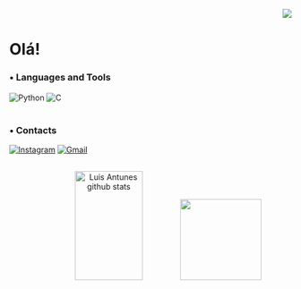 <p align="right">
  <a href="https://visitorbadge.io/status?path=https%3A%2F%2Fgithub.com%2Fantunesluis"><img src="https://api.visitorbadge.io/api/visitors?path=https%3A%2F%2Fgithub.com%2Fantunesluis&label=Profile%20Views&labelColor=%23B8860B&countColor=%23A0522D&style=flat" /></a>
</p>

# Olá!



### • Languages and Tools

<div style="display: inline_block">
  <img align="center" alt="Python" src="https://img.shields.io/badge/Python-3776AB?style=for-the-badge&logo=python&logoColor=white" />
  <img align="center" alt="C" src="https://img.shields.io/badge/C-00599C?style=for-the-badge&logo=c&logoColor=white" />
</div><br/>



### • Contacts 

[![Instagram](https://img.shields.io/badge/Instagram-E4405F?style=for-the-badge&logo=instagram&logoColor=white)](https://www.instagram.com/luisantunesss/) [![Gmail](https://img.shields.io/badge/Gmail-D14836?style=for-the-badge&logo=gmail&logoColor=white)](mailto:lfantunes@inf.ufsm.br) 

##

<div align="center">
 <img width="49%" height="195px" src="https://github-readme-stats.vercel.app/api?username=antunesluis&show_icons=true&count_private=true&hide_border=true&locale=en&theme=gruvbox&background=0d1117&bg_color=00000000" alt="Luis Antunes github stats" /> 
 <img width="%" height="145px" src="https://github-readme-stats.vercel.app/api/top-langs/?username=antunesluis&theme=gruvbox&layout=compact&size_weight=0.5&count_weight=0.5&hide_border=true&bg_color=00000000" />
</div>
